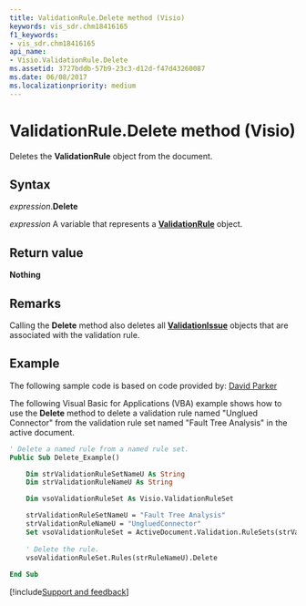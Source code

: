 ```yaml
---
title: ValidationRule.Delete method (Visio)
keywords: vis_sdr.chm18416165
f1_keywords:
- vis_sdr.chm18416165
api_name:
- Visio.ValidationRule.Delete
ms.assetid: 3727bddb-57b9-23c3-d12d-f47d43260087
ms.date: 06/08/2017
ms.localizationpriority: medium
---
```



# ValidationRule.Delete method (Visio)

Deletes the **ValidationRule** object from the document.


## Syntax

_expression_.**Delete**

_expression_ A variable that represents a **[ValidationRule](Visio.ValidationRule.md)** object.


## Return value

 **Nothing**


## Remarks

Calling the **Delete** method also deletes all **[ValidationIssue](Visio.ValidationIssue.md)** objects that are associated with the validation rule.


## Example

The following sample code is based on code provided by: [David Parker](https://www.bvisual.net)

The following Visual Basic for Applications (VBA) example shows how to use the **Delete** method to delete a validation rule named "Unglued Connector" from the validation rule set named "Fault Tree Analysis" in the active document.




```vb
' Delete a named rule from a named rule set.
Public Sub Delete_Example()

    Dim strValidationRuleSetNameU As String
    Dim strValidationRuleNameU As String

    Dim vsoValidationRuleSet As Visio.ValidationRuleSet

    strValidationRuleSetNameU = "Fault Tree Analysis"
    strValidationRuleNameU = "UngluedConnector"
    Set vsoValidationRuleSet = ActiveDocument.Validation.RuleSets(strValidationRuleSetNameU)
    
    ' Delete the rule.
    vsoValidationRuleSet.Rules(strRuleNameU).Delete
    
End Sub
```

[!include[Support and feedback](~/includes/feedback-boilerplate.md)]